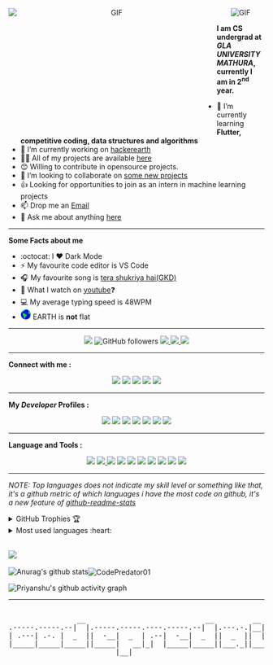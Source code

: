 <!--# Hi there, <img src="Assets/Hi.gif" height="32px"> I'm [Priyanshu Vishwakarma!](https://github.com/CodePredator01)
<!--[![image](https://www.linkpicture.com/q/Illegenix_3.png)](https://github.com/CodePredator01/CodePredator/tree/main)-->

<!--[![image](https://www.linkpicture.com/q/codee.png)](https://www.linkpicture.com/view.php?img=LPic6051dd370afe61450011312)-->
<p align="center">
<img align="left" alt="GIF" src="https://www.linkpicture.com/q/codee.png" width="410" height="243" /><img  alt="GIF" src="https://github.com/abhisheknaiidu/abhisheknaiidu/blob/master/code.gif?raw=true" width="380" height="243" />
</p>
 
**I am CS undergrad at <i>GLA UNIVERSITY MATHURA</i>, currently I am in 2<sup>nd</sup> year.**
- 🌱 I’m currently learning **Flutter, competitive coding, data structures and algorithms**
- 🔭 I’m currently working on [hackerearth](https://www.hackerearth.com/@Codepredator01)
- 👨‍💻 All of my projects are available <a href="https://github.com/CodePredator01?tab=repositories">here</a>
- 😊 Willing to contribute in opensource projects.
- 👯 I’m looking to collaborate on [some new projects](https://github.com/CodePredator01)
- 👍 Looking for opportunities to join as an intern in machine learning projects
- 📫 Drop me an <a href="mailto: priyanshuvish555@gmail.com">Email</a>
- 💬 Ask me about anything [here](https://github.com/CodePredator01/CodePredator/issues)

---

**Some Facts about me**

- :octocat: I ❤️ Dark Mode
- ⚡ My favourite code editor is VS Code
- 🎧 My favourite song is <a href="https://www.youtube.com/watch?v=aLPhZaCS-Kk">tera shukriya hai(GKD)</a>
- 👀 What I watch on <a href="https://www.youtube.com/channel/UC_x5XG1OV2P6uZZ5FSM9Ttw">youtube</a>❓
- 💻 My average typing speed is 48WPM
- <img src="Assets/Earth.gif" height="20px"> EARTH is <b>not</b> flat
-----
  
<p align="center">
  <img src="https://komarev.com/ghpvc/?username=CodePredator01&color=blue&style=flat&label=PROFILE+VIEWS"> <img alt="GitHub followers" src="https://img.shields.io/github/followers/CodePredator01?style=social"/> <a href="https://github.com/CodePredator01" target="_blank">
    <img src="https://badges.pufler.dev/years/CodePredator01"/>
  </a> <a href="https://github.com/CodePredator01?tab=repositories" target="_blank">
    <img src="https://badges.pufler.dev/repos/CodePredator01"/>
  </a> <a href="https://badges.pufler.dev" target="_blank">
    <img src="https://badges.pufler.dev/commits/monthly/CodePredator01"/>
  </a>
</p>  

---
**Connect with me :**

<p align = "center">  
  <a href="https://www.facebook.com/priyanshu.vishwakarma.50552/"><img src="https://img.shields.io/badge/Facebook-add-blue.svg?logo=facebook&logoColor=white"></a> <a href="https://www.instagram.com/codepredator01/"><img src="https://img.shields.io/badge/Instagram-follow-purple.svg?logo=instagram&logoColor=white"></a> <a href="https://www.linkedin.com/in/codepredator01/"><img src="https://img.shields.io/badge/LinkedIn-connect-blue.svg?logo=linkedin&logoColor=white"></a> <a href="https://www.quora.com/profile/Priyanshu-Vishwakarma-10"><img src="https://img.shields.io/badge/Quora-ask-red.svg?logo=quora"></a> <a href="https://twitter.com/priyans37122490"><img src="https://img.shields.io/twitter/follow/priyans37122490?style=social"></a>
     <!--[![Snapchat](https://img.shields.io/badge/Snapchat-add-yellow.svg?logo=snapchat&logoColor=white)](https://www.snapchat.com/add/akshatvg)[![Discord](https://img.shields.io/badge/Discord-Join-black.svg?logo=discord&logoColor=white)](https://discord.gg/D2w3xDtc9g)-->
</p>

----
**My _Developer_ Profiles :**

<p align="center">
  <a href="https://www.hackerrank.com/CodePredator01"><img src="https://img.shields.io/badge/-HackerRank-33BF11?style=for-the-badge&logo=HackerRank&logoColor=white"></a>
  <a href="https://www.hackerearth.com/@Codepredator01"><img src="https://img.shields.io/badge/-HAKEREARTH-33AACC?style=for-the-badge&logo=HackerEarth&logoColor=white"></a>
  <a href="https://hyperskill.org/profile/2998745"><img src="https://img.shields.io/badge/-Hyperskill-000000?style=for-the-badge&logo=JetBrains&logoColor=white"></a>
  <a href="https://www.codechef.com/users/codepredator1"><img src="https://img.shields.io/badge/-Codechef-5B4638?style=for-the-badge&logo=CodeChef&logoColor=white"></a>
  <a href="https://github.com/CodePredator01"><img src="https://img.shields.io/badge/-GITHUB-181717?style=for-the-badge&logo=GitHub&logoColor=white"></a>
  <a href="https://www.coursera.org/user/8cb50a7ad10686a6558d4503fd005b28"><img src="https://img.shields.io/badge/-Coursera-2A73CC?style=for-the-badge&logo=Coursera&logoColor=white"></a>
  <a href="https://codepen.io/codepredator01"><img src="https://img.shields.io/badge/-CodePen-181717?style=for-the-badge&logo=Codepen&logoColor=white"></a>
</p>

---
**Language and Tools :**

<p align = "center">
  <img src="https://img.shields.io/badge/python%20-%2314354C.svg?&style=for-the-badge&logo=python&logoColor=white"/>
    <a href="shorturl.at/knMZ6"><img src="https://img.shields.io/badge/java%20-%23DA2307.svg?&style=for-the-badge&logo=Java&logoColor=white"/> </a>
  <img src="https://img.shields.io/badge/flutter%20-%31589FF.svg?&style=for-the-badge&logo=flutter&logoColor=white"/>
  <img src="https://img.shields.io/badge/css%20-%23055C.svg?&style=for-the-badge&logo=C&logoColor=white"/> 
  <img src="https://img.shields.io/badge/HTML%20-%2300599C.svg?&style=for-the-badge&logo=HackerRank&logoColor=white"/> 
  <img src="https://img.shields.io/badge/markdown-%23000000.svg?&style=for-the-badge&logo=markdown&logoColor=white"/> 
  <a href="coursera.org/verify/RAN3AFYHP7NJ"><img src="https://img.shields.io/badge/SQL%20-%234479A1.svg?&style=for-the-badge&logo=MySQL&logoColor=white"/></a>
  <img src="https://img.shields.io/badge/git%20-%23F05033.svg?&style=for-the-badge&logo=git&logoColor=white"/> 
  <img src="https://img.shields.io/badge/PostgreSQl%20-%234479A1.svg?&style=for-the-badge&logo=Postgresql&logoColor=white"/>
  <img src="https://img.shields.io/badge/Linux%20-%2312224C.svg?&style=for-the-badge&logo=linux&logoColor=white"/>
</p>

---

<!--- 
  if you have forked this to use on your profile, 
  Change the `github-readme-stats.anuraghazra1.vercel.app` to `github-readme-stats.vercel.app` 
--->

<!-- Change the `github-readme-stats.anuraghazra1.vercel.app` to `github-readme-stats.vercel.app`  -->

*NOTE: Top languages does not indicate my skill level or something like that, it's a github metric of which languages i have the most code on github, it's a new feature of [github-readme-stats](https://github.com/CodePredator01)*
 
<details align="left">
  <summary>GitHub Trophies 🏆</summary>
<p align="left">
  <a href="https://github.com/CodePredator01" target="_blank">
    <img src="https://github-profile-trophy.vercel.app/?username=CodePredator01&theme=flat&layout=compact&title_color=00FF00"/>
  </a>
</p>
</details>
<details>
  <summary>Most used languages :heart: </summary>

<p><img align="left" src="https://github-readme-stats.vercel.app/api/top-langs/?username=CodePredator01&custom_title=Most Used Languages &layout=compact&theme=algolia&langs_count=10" alt="CodePredator01" /></p>
</details> <br>

<img height="27" src="https://img.shields.io/badge/Priyanshu Vishwakarma's GitHub Stats - 😊-red.svg?&style=for-the-badge&logo=CodePredator01&logoColor=blue" /> <br>  
  

<a href="https://github.com/anuraghazra/github-readme-stats">
  <img align="left" src="https://github-readme-stats.anuraghazra1.vercel.app/api?username=CodePredator01&show_icons=true&include_all_commits=true&theme=algolia" alt="Anurag's github stats" />
</a> 
 <img align="center" src="https://github-readme-streak-stats.herokuapp.com/?user=CodePredator01&layout=compact&theme=algolia" alt="CodePredator01" /> <br>


![Priyanshu's github activity graph](https://activity-graph.herokuapp.com/graph?username=CodePredator01&theme=dracula&layout=compact&title_color=FF69B4)

<hr>
<pre align=center> 
                __                            __         __                
.-----.-----.--|  |.-----.-----.----.-----.--|  |.---.-.|__|   .-----.----.
| .---| .-. |  _  ||  -__|  _  | .--|  -__|  _  ||  _  ||  |__ | .-. | .--'
|_____|_____|_____||_____|   __|_|  |_____|_____||___._||_____||_____|_|   
                         |__|                                              
						                                                                            
</pre>
